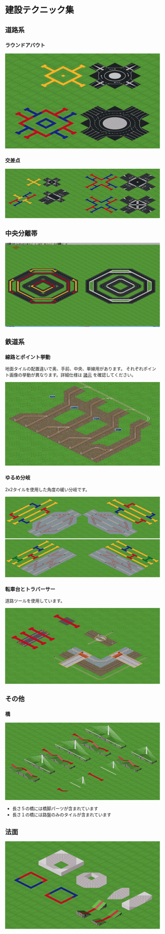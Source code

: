 # 建設テクニック集

## 道路系

### ラウンドアバウト

![thumbnail](./round_about.png)

### 交差点

![thumbnail](./intersection.png)

## 中央分離帯

![thumbnail](./center_divider.png)

## 鉄道系

### 線路とポイント挙動

地面タイルの配置違いで奥、手前、中央、単線用があります。
それぞれポイント画像の挙動が異なります。詳細仕様は [諸元](../spec/way) を確認してください。

![thumbnail](./rail.png)

### ゆるめ分岐

2x2タイルを使用した角度の緩い分岐です。

![thumbnail](./gently_point.png)
![thumbnail](./gently_switch.png)

### 転車台とトラバーサー

道路ツールを使用しています。

![thumbnail](./turntable.png)


## その他
### 橋

![thumbnail](./bridge.png)

- 長さ５の橋には橋脚パーツが含まれています
- 長さ１の橋には路盤のみのタイルが含まれています

## 法面

![thumbnail](./embankment.png)

